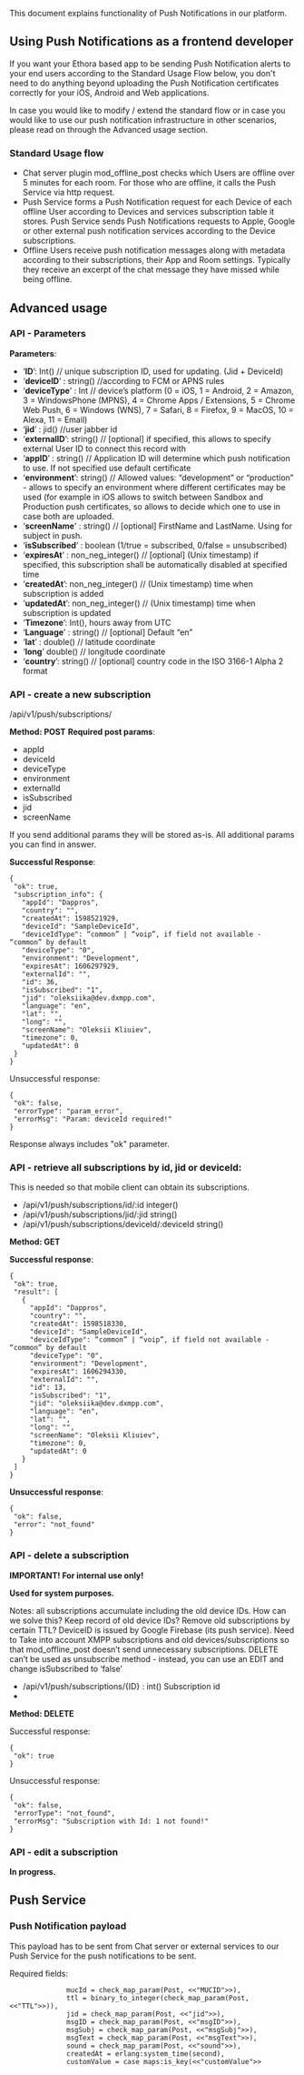 This document explains functionality of Push Notifications in our platform.

## Using Push Notifications as a frontend developer 

If you want your Ethora based app to be sending Push Notification alerts to your end users according to the Standard Usage Flow below, you don't need to do anything beyond uploading the Push Notification certificates correctly for your iOS, Android and Web applications.

In case you would like to modify / extend the standard flow or in case you would like to use our push notification infrastructure in other scenarios, please read on through the Advanced usage section. 

### Standard Usage flow
* Chat server plugin mod_offline_post checks which Users are offline over 5 minutes for each room. For those who are offline, it calls the Push Service via http request.
* Push Service forms a Push Notification request for each Device of each offline User according to Devices and services subscription table it stores. Push Service sends Push Notifications requests to Apple, Google or other external push notification services according to the Device subscriptions. 
* Offline Users receive push notification messages along with metadata according to their subscriptions, their App and Room settings. Typically they receive an excerpt of the chat message they have missed while being offline. 


## Advanced usage


### API - Parameters

**Parameters**:

* ‘**ID**’: Int() // unique subscription ID, used for updating. (Jid + DeviceId)
* ‘**deviceID**’ : string() //according to FCM or APNS rules 
* ‘**deviceType**’ : Int // device’s platform (0 = iOS, 1 = Android, 2 = Amazon, 3 = WindowsPhone (MPNS), 4 = Chrome Apps / Extensions, 5 = Chrome Web Push, 6 = Windows (WNS), 7 = Safari, 8 = Firefox, 9 = MacOS, 10 = Alexa, 11 = Email)
* ‘**jid**’ : jid() //user jabber id
* ‘**externalID**’: string() // [optional] if specified, this allows to specify external User ID to connect this record with
* ‘**appID**’ : string() // Application ID will determine which push notification to use. If not specified use default certificate
* ‘**environment**’: string() // Allowed values: “development” or “production” - allows to specify an environment where different certificates may be used (for example in iOS allows to switch between Sandbox and Production push certificates, so allows to decide which one to use in case both are uploaded.
* ‘**screenName**' : string() // [optional] FirstName and LastName. Using for subject in push.
* ‘**isSubscribed**’ : boolean (1/true = subscribed, 0/false = unsubscribed)
* ‘**expiresAt**’ : non_neg_integer() // [optional] (Unix timestamp) if specified, this subscription shall be automatically disabled at specified time
* ’**createdAt**’: non_neg_integer() // (Unix timestamp) time when subscription is added
* ’**updatedAt**’: non_neg_integer() // (Unix timestamp) time when subscription is updated
* ‘**Timezone**’: Int(), hours away from UTC
* ‘**Language**’ : string() // [optional] Default “en”
* ‘**lat**’ : double() // latitude coordinate
* ‘**long**’  double() // longitude coordinate
* ‘**country**’: string() // [optional] country code in the ISO 3166-1 Alpha 2 format




### API - create a new subscription

/api/v1/push/subscriptions/

**Method: POST**
**Required post params**:
* appId
* deviceId
* deviceType
* environment
* externalId
* isSubscribed
* jid
* screenName
  
If you send additional params they will be stored as-is. All additional params you can find in answer.

**Successful Response**:

```
{
 "ok": true,
 "subscription_info": {
   "appId": "Dappros",
   "country": "",
   "createdAt": 1598521929,
   "deviceId": "SampleDeviceId",
   "deviceIdType": “common” | “voip”, if field not available - “common” by default
   "deviceType": "0",
   "environment": "Development",
   "expiresAt": 1606297929,
   "externalId": "",
   "id": 36,
   "isSubscribed": "1",
   "jid": "oleksiika@dev.dxmpp.com",
   "language": "en",
   "lat": "",
   "long": "",
   "screenName": "Oleksii Kliuiev",
   "timezone": 0,
   "updatedAt": 0
 }
}
```

Unsuccessful response:

```
{
 "ok": false,
 "errorType": "param_error",
 "errorMsg": "Param: deviceId required!"
}
```

Response always includes "ok" parameter.


### API - retrieve all subscriptions by id, jid or deviceId:

This is needed so that mobile client can obtain its subscriptions. 

* /api/v1/push/subscriptions/id/:id integer()
* /api/v1/push/subscriptions/jid/:jid string()
* /api/v1/push/subscriptions/deviceId/:deviceId string()

**Method: GET**

**Successful response**:

```
{
 "ok": true,
 "result": [
   {
     "appId": "Dappros",
     "country": "",
     "createdAt": 1598518330,
     "deviceId": "SampleDeviceId",
     "deviceIdType": “common” | “voip”, if field not available - “common” by default
     "deviceType": "0",
     "environment": "Development",
     "expiresAt": 1606294330,
     "externalId": "",
     "id": 13,
     "isSubscribed": "1",
     "jid": "oleksiika@dev.dxmpp.com",
     "language": "en",
     "lat": "",
     "long": "",
     "screenName": "Oleksii Kliuiev",
     "timezone": 0,
     "updatedAt": 0
   }
 ]
}
```

**Unsuccessful response**:

```
{
 "ok": false,
 "error": "not_found"
}
```


### API - delete a subscription

**IMPORTANT! For internal use only!**

**Used for system purposes.**

Notes: all subscriptions accumulate including the old device IDs. How can we solve this? Keep record of old device IDs? Remove old subscriptions by certain TTL? DeviceID is issued by Google Firebase (its push service).  Need to Take into account XMPP subscriptions and old devices/subscriptions so that mod_offline_post doesn’t send unnecessary subscriptions.
DELETE can’t be used as unsubscribe method - instead, you can use an EDIT and change isSubscribed to ‘false’

* /api/v1/push/subscriptions/{ID} : int() Subscription id
* 
**Method: DELETE**

Successful response:
```
{
 "ok": true
}
```

Unsuccessful response:

```
{
 "ok": false,
 "errorType": "not_found",
 "errorMsg": "Subscription with Id: 1 not found!"
}
```


### API - edit a subscription

**In progress.**



## Push Service

### Push Notification payload 

This payload has to be sent from Chat server or external services to our Push Service for the push notifications to be sent. 

Required fields:

```
              mucId = check_map_param(Post, <<"MUCID">>),
              ttl = binary_to_integer(check_map_param(Post, <<"TTL">>)),
              jid = check_map_param(Post, <<"jid">>),
              msgID = check_map_param(Post, <<"msgID">>),
              msgSubj = check_map_param(Post, <<"msgSubj">>),
              msgText = check_map_param(Post, <<"msgText">>),
              sound = check_map_param(Post, <<"sound">>),
              createdAt = erlang:system_time(second),
              customValue = case maps:is_key(<<"customValue">>
```
